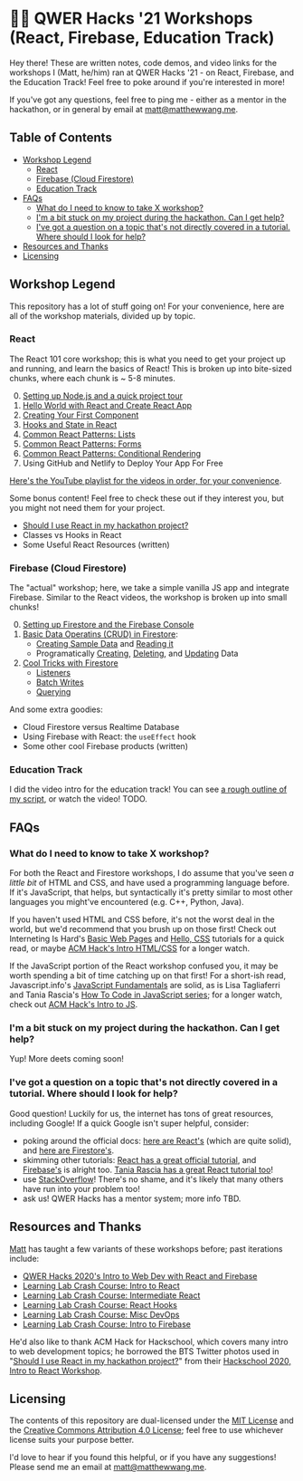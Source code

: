 # 🏳️‍🌈 QWER Hacks '21 Workshops (React, Firebase, Education Track)

Hey there! These are written notes, code demos, and video links for the workshops I (Matt, he/him) ran at QWER Hacks '21 - on React, Firebase, and the Education Track! Feel free to poke around if you're interested in more!

If you've got any questions, feel free to ping me - either as a mentor in the hackathon, or in general by email at [matt@matthewwang.me](mailto:matt@matthewwang.me).

## Table of Contents

* [Workshop Legend](#workshop-legend)
  * [React](#react)
  * [Firebase (Cloud Firestore)](#firebase-cloud-firestore)
  * [Education Track](#education-track)
* [FAQs](#faqs)
  * [What do I need to know to take X workshop?](#what-do-i-need-to-know-to-take-x-workshop)
  * [I'm a bit stuck on my project during the hackathon. Can I get help?](#im-a-bit-stuck-on-my-project-during-the-hackathon-can-i-get-help)
  * [I've got a question on a topic that's not directly covered in a tutorial. Where should I look for help?](#ive-got-a-question-on-a-topic-thats-not-directly-covered-in-a-tutorial-where-should-i-look-for-help)
* [Resources and Thanks](#resources-and-thanks)
* [Licensing](#licensing)

## Workshop Legend

This repository has a lot of stuff going on! For your convenience, here are all of the workshop materials, divided up by topic.

### React

The React 101 core workshop; this is what you need to get your project up and running, and learn the basics of React! This is broken up into bite-sized chunks, where each chunk is ~ 5-8 minutes.

0. [Setting up Node.js and a quick project tour](https://github.com/malsf21/qwerhacks-21-workshops/tree/main/react/node-setup-and-tour)
1. [Hello World with React and Create React App](https://github.com/malsf21/qwerhacks-21-workshops/tree/main/react/main-workshop#hello-world-with-react-and-create-react-app)
2. [Creating Your First Component](https://github.com/malsf21/qwerhacks-21-workshops/tree/main/react/main-workshop#creating-your-first-component)
3. [Hooks and State in React](https://github.com/malsf21/qwerhacks-21-workshops/tree/main/react/main-workshop#hooks-and-state-in-react)
4. [Common React Patterns: Lists](https://github.com/malsf21/qwerhacks-21-workshops/tree/main/react/main-workshop#lists)
5. [Common React Patterns: Forms](https://github.com/malsf21/qwerhacks-21-workshops/tree/main/react/main-workshop#forms-and-passing-down-functions)
6. [Common React Patterns: Conditional Rendering](https://github.com/malsf21/qwerhacks-21-workshops/tree/main/react/main-workshop#conditional-rendering)
7. Using GitHub and Netlify to Deploy Your App For Free

[Here's the YouTube playlist for the videos in order, for your convenience](https://www.youtube.com/playlist?list=PLPO7_kXilXFbpznCbpni9fjg7MKU7lyKS).

Some bonus content! Feel free to check these out if they interest you, but you might not need them for your project.

* [Should I use React in my hackathon project?](https://github.com/malsf21/qwerhacks-21-workshops/tree/main/react/should-i-use-react)
* Classes vs Hooks in React
* Some Useful React Resources (written)

### Firebase (Cloud Firestore)

The "actual" workshop; here, we take a simple vanilla JS app and integrate Firebase. Similar to the React videos, the workshop is broken up into small chunks!

0. [Setting up Firestore and the Firebase Console](https://github.com/malsf21/qwerhacks-21-workshops/tree/main/firebase/main-workshop#setting-up-firestore-and-the-firebase-console)
1. [Basic Data Operatins (CRUD) in Firestore](https://github.com/malsf21/qwerhacks-21-workshops/tree/main/firebase/main-workshop#basic-data-operations-crud-in-firestore):
    * [Creating Sample Data](https://github.com/malsf21/qwerhacks-21-workshops/tree/main/firebase/main-workshop#creating-sample-data) and [Reading it](https://github.com/malsf21/qwerhacks-21-workshops/tree/main/firebase/main-workshop#basic-read-operations)
    * Programatically [Creating](https://github.com/malsf21/qwerhacks-21-workshops/tree/main/firebase/main-workshop#creating-data-programatically), [Deleting](https://github.com/malsf21/qwerhacks-21-workshops/tree/main/firebase/main-workshop#deleting-data), and [Updating](https://github.com/malsf21/qwerhacks-21-workshops/tree/main/firebase/main-workshop#updating-data) Data
2. [Cool Tricks with Firestore](https://github.com/malsf21/qwerhacks-21-workshops/tree/main/firebase/main-workshop#cool-tricks-with-firestore-listeners-transactions-querying)
    * [Listeners](https://github.com/malsf21/qwerhacks-21-workshops/tree/main/firebase/main-workshop#listeners)
    * [Batch Writes](https://github.com/malsf21/qwerhacks-21-workshops/tree/main/firebase/main-workshop#batch-writes)
    * [Querying](https://github.com/malsf21/qwerhacks-21-workshops/tree/main/firebase/main-workshop#querying)

And some extra goodies:

* Cloud Firestore versus Realtime Database
* Using Firebase with React: the `useEffect` hook
* Some other cool Firebase products (written)

### Education Track

I did the video intro for the education track! You can see [a rough outline of my script](https://github.com/malsf21/qwerhacks-21-workshops/tree/main/education-track), or watch the video! TODO.

## FAQs

### What do I need to know to take X workshop?

For both the React and Firestore workshops, I do assume that you've seen *a little bit* of HTML and CSS, and have used a programming language before. If it's JavaScript, that helps, but syntactically it's pretty similar to most other languages you might've encountered (e.g. C++, Python, Java).

If you haven't used HTML and CSS before, it's not the worst deal in the world, but we'd recommend that you brush up on those first! Check out Interneting Is Hard's [Basic Web Pages](https://www.internetingishard.com/html-and-css/basic-web-pages/) and [Hello, CSS](https://www.internetingishard.com/html-and-css/hello-css/) tutorials for a quick read, or maybe [ACM Hack's Intro HTML/CSS](https://www.youtube.com/watch?v=sttIgSTnSg0) for a longer watch.

If the JavaScript portion of the React workshop confused you, it may be worth spending a bit of time catching up on that first! For a short-ish read, Javascript.info's [JavaScript Fundamentals](https://javascript.info/first-steps) are solid, as is Lisa Tagliaferri and Tania Rascia's [How To Code in JavaScript series](https://www.digitalocean.com/community/tutorial_series/how-to-code-in-javascript); for a longer watch, check out [ACM Hack's Intro to JS](https://www.youtube.com/watch?v=Dk9kob-9Wkw).

### I'm a bit stuck on my project during the hackathon. Can I get help?

Yup! More deets coming soon!

### I've got a question on a topic that's not directly covered in a tutorial. Where should I look for help?

Good question! Luckily for us, the internet has tons of great resources, including Google! If a quick Google isn't super helpful, consider:

* poking around the official docs: [here are React's](https://reactjs.org/docs/getting-started.html) (which are quite solid), and [here are Firestore's](https://firebase.google.com/docs/firestore).
* skimming other tutorials: [React has a great official tutorial](https://reactjs.org/tutorial/tutorial.html), and [Firebase's](https://firebase.google.com/docs/web/setup) is alright too. [Tania Rascia has a great React tutorial too](https://www.taniarascia.com/getting-started-with-react/)!
* use [StackOverflow](https://stackoverflow.com/)! There's no shame, and it's likely that many others have run into your problem too!
* ask us! QWER Hacks has a mentor system; more info TBD.

## Resources and Thanks

[Matt](https://matthewwang.me) has taught a few variants of these workshops before; past iterations include:

* [QWER Hacks 2020's Intro to Web Dev with React and Firebase](https://github.com/malsf21/qwerhacks-web-dev-workshop)
* [Learning Lab Crash Course: Intro to React](https://github.com/uclaacm/learning-lab-crash-course-su20/tree/master/07-intro-react)
* [Learning Lab Crash Course: Intermediate React](https://github.com/uclaacm/learning-lab-crash-course-su20/tree/master/09-intermediate-react-1)
* [Learning Lab Crash Course: React Hooks](https://github.com/uclaacm/learning-lab-crash-course-su20/tree/master/11-react-hooks)
* [Learning Lab Crash Course: Misc DevOps](https://github.com/uclaacm/learning-lab-crash-course-su20/tree/master/14-misc-devops)
* [Learning Lab Crash Course: Intro to Firebase](https://github.com/uclaacm/learning-lab-crash-course-su20/tree/master/18-firebase)

He'd also like to thank ACM Hack for Hackschool, which covers many intro to web development topics; he borrowed the BTS Twitter photos used in "[Should I use React in my hackathon project?](https://github.com/malsf21/qwerhacks-21-workshops/tree/main/react/should-i-use-react)" from their [Hackschool 2020, Intro to React Workshop](https://github.com/uclaacm/hackschool-f20/tree/main/session-7-intro-react).

## Licensing

The contents of this repository are dual-licensed under the [MIT License](https://github.com/malsf21/qwerhacks-21-workshops/blob/main/LICENSE) and the [Creative Commons Attribution 4.0 License](https://creativecommons.org/licenses/by/4.0/); feel free to use whichever license suits your purpose better.

I'd love to hear if you found this helpful, or if you have any suggestions! Please send me an email at [matt@matthewwang.me](mailto:matt@matthewwang.me).
